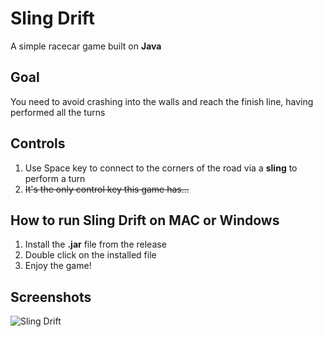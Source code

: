 # Sling Drift
A simple racecar game built on **Java**
## Goal
You need to avoid crashing into the walls and reach the finish line, having performed all the turns
## Controls
1. Use Space key to connect to the corners of the road via a **sling** to perform a turn 
2. ~~It's the only control key this game has...~~
## How to run Sling Drift on MAC or Windows
1. Install the **.jar** file from the release
2. Double click on the installed file
3. Enjoy the game!
## Screenshots
![Sling Drift](https://raw.github.com/danuhaha/Sling_Drift/master/https://github.com/danuhaha/Sling_Drift/blob/master/181A6392-57EB-45EC-8DBA-6CF8D1D42D03.jpeg)
